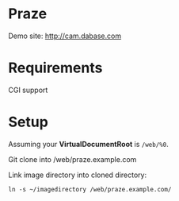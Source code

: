 # Praze

Demo site: <http://cam.dabase.com>

# Requirements

CGI support

# Setup

Assuming your **VirtualDocumentRoot** is `/web/%0`.

Git clone into /web/praze.example.com

Link image directory into cloned directory:

	ln -s ~/imagedirectory /web/praze.example.com/
